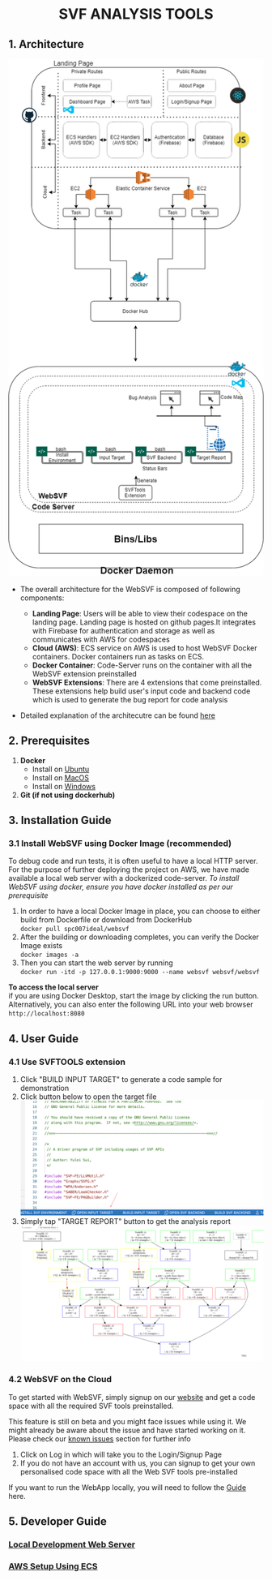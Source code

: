 
# **<p align="center">SVF ANALYSIS TOOLS</p>**
## **1. Architecture**
<img src='https://github.com/SVF-tools/WebSVF/blob/master/docs/ArchitectureV3.png?raw=true' width='520'/>

* The overall architecture for the WebSVF is composed of following components:
	* **Landing Page**: Users will be able to view their codespace on the landing page. Landing page is hosted on github pages.It integrates with Firebase for authentication and storage as well as communicates with AWS for codespaces
	* **Cloud (AWS)**: ECS service on AWS is used to host WebSVF Docker containers. Docker containers run as tasks on ECS. 
	* **Docker Container**: Code-Server runs on the container with all the WebSVF extension preinstalled
	* **WebSVF Extensions**: There are 4 extensions that come preinstalled. These extensions help build user's input code and backend code which is used to generate the bug report for code analysis

* Detailed explanation of the architecutre can be found [here](https://github.com/SVF-tools/WebSVF/wiki/Architecture)


## **2. Prerequisites**
1. **Docker**
    - Install on [Ubuntu](https://docs.docker.com/engine/install/ubuntu/)
    - Install on [MacOS](https://hub.docker.com/editions/community/docker-ce-desktop-mac/)
    - Install on [Windows](https://hub.docker.com/editions/community/docker-ce-desktop-windows/)
2. **Git (if not using dockerhub)**

## **3. Installation Guide** ##

### **3.1 Install WebSVF using Docker Image (recommended)** ###
To debug code and run tests, it is often useful to have a local HTTP server. For the purpose of further deploying the project on AWS, we have made available a local web server with a dockerized code-server.
*To install WebSVF using docker, ensure you have docker installed as per our prerequisite*

1. In order to have a local Docker Image in place, you can choose to either build from Dockerfile or download from DockerHub  
`docker pull spc007ideal/websvf` 
2. After the building or downloading completes, you can verify the Docker Image exists  
`docker images -a `
3. Then you can start the web server by running   
`docker run -itd -p 127.0.0.1:9000:9000 --name websvf websvf/websvf`

**To access the local server**  
if you are using Docker Desktop, start the image by clicking the run button.
Alternatively, you can also enter the following URL into your web browser `http://localhost:8080`

## **4. User Guide** ##

### **4.1 Use SVFTOOLS extension** ###
1. Click "BUILD INPUT TARGET" to generate a code sample for demonstration
2. Click button below to open the target file
    <img src='https://github.com/SVF-tools/WebSVF/blob/master/docs/target_input.png?raw=true' width='720'/>
3. Simply tap "TARGET REPORT" button to get the analysis report
    <img src='https://github.com/SVF-tools/WebSVF/blob/master/docs/target_report.png?raw=true' width='720'/>

### **4.2 WebSVF on the Cloud** ###

To get started with WebSVF, simply signup on our [website]( https://svf-tools.github.io/WebSVF/#/) and get a code space with all the required SVF tools preinstalled.

This feature is still on beta and you might face issues while using it.  We might already be aware about the issue and have started working on it. Please check our [known issues](#) section for further info

1. Click on Log in  which will take you to the Login/Signup Page
2. If you do not have an account with us, you can signup to get your own personalised code space with all the Web SVF tools pre-installed

If you want to run the WebApp locally, you will need to follow the [Guide](https://github.com/SVF-tools/WebSVF/wiki/Developer-Guide-%7C%7C-Running-WebSVF-WebApp-locally) here.


## **5. Developer Guide** ##
### **[Local Development Web Server](https://github.com/SVF-tools/WebSVF/wiki/Developer-Guide-%7C%7C-Local-Development-Web-Server)** ###
### **[AWS Setup Using ECS](https://github.com/SVF-tools/WebSVF/wiki/Developer-Guide-%7C%7C-AWS-Setup-Using-ECS)** ###
